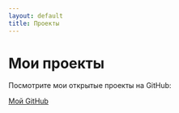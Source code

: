 ```yaml
---
layout: default
title: Проекты
---
```


# Мои проекты

Посмотрите мои открытые проекты на GitHub:

[Мой GitHub](https://github.com/your-username)